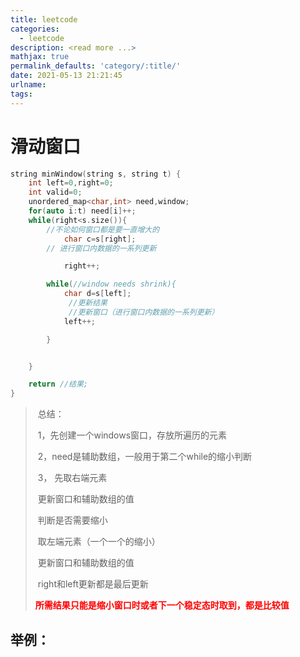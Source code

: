 ```yaml
---
title: leetcode
categories:
  - leetcode
description: <read more ...>
mathjax: true
permalink_defaults: 'category/:title/'
date: 2021-05-13 21:21:45
urlname:
tags:
---
```












# 滑动窗口

```c++
string minWindow(string s, string t) {
    int left=0,right=0;
    int valid=0;
    unordered_map<char,int> need,window;
    for(auto i:t) need[i]++;
    while(right<s.size()){
        //不论如何窗口都是要一直增大的
            char c=s[right];
        // 进行窗口内数据的一系列更新

            right++;

        while(//window needs shrink){
            char d=s[left];
             //更新结果
             //更新窗口（进行窗口内数据的一系列更新）
            left++;

        }


    }

    return //结果;
}
```

> ​		总结：
>
> ​		1，先创建一个windows窗口，存放所遍历的元素
>
> ​		2，need是辅助数组，一般用于第二个while的缩小判断
>
> ​		3， 先取右端元素
>
> ​				更新窗口和辅助数组的值
>
> ​				判断是否需要缩小
>
> ​				取左端元素（一个一个的缩小）
>
> ​				更新窗口和辅助数组的值
>
> ​				right和left更新都是最后更新
>
> ​		<strong style="color:red;">		所需结果只能是缩小窗口时或者下一个稳定态时取到，都是比较值</strong>

## 举例：

